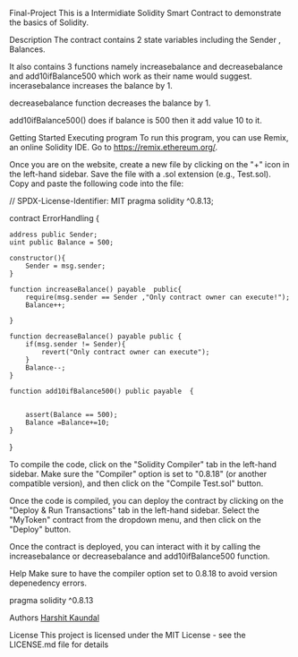 Final-Project
This is a Intermidiate Solidity Smart Contract to demonstrate the basics of Solidity.

Description
The contract contains 2 state variables including the Sender , Balances.


It also contains 3 functions namely increasebalance and decreasebalance and add10ifBalance500 which work as their name would suggest. incerasebalance increases the balance by 1.

decreasebalance  function decreases the balance by 1.

add10ifBalance500() does if balance is 500 then it add value 10 to it.

Getting Started
Executing program
To run this program, you can use Remix, an online Solidity IDE. Go to https://remix.ethereum.org/.

Once you are on the website, create a new file by clicking on the "+" icon in the left-hand sidebar. Save the file with a .sol extension (e.g., Test.sol). Copy and paste the following code into the file:

// SPDX-License-Identifier: MIT
pragma solidity ^0.8.13;

contract ErrorHandling {

    address public Sender;
    uint public Balance = 500;

    constructor(){
        Sender = msg.sender;
    }

    function increaseBalance() payable  public{
        require(msg.sender == Sender ,"Only contract owner can execute!");
        Balance++;
        
    }

    function decreaseBalance() payable public {
        if(msg.sender != Sender){
            revert("Only contract owner can execute");
        }
        Balance--;
    }

    function add10ifBalance500() public payable  {
        

        assert(Balance == 500);
        Balance =Balance+=10;
    }
}

To compile the code, click on the "Solidity Compiler" tab in the left-hand sidebar. Make sure the "Compiler" option is set to "0.8.18" (or another compatible version), and then click on the "Compile Test.sol" button.

Once the code is compiled, you can deploy the contract by clicking on the "Deploy & Run Transactions" tab in the left-hand sidebar. Select the "MyToken" contract from the dropdown menu, and then click on the "Deploy" button.

Once the contract is deployed, you can interact with it by calling the increasebalance or decreasebalance and add10ifBalance500 function.

Help
Make sure to have the compiler option set to 0.8.18 to avoid version depenedency errors.

pragma solidity ^0.8.13

Authors
[Harshit Kaundal](https://twitter.com/HarshitKaundal)


License
This project is licensed under the MIT License - see the LICENSE.md file for details
